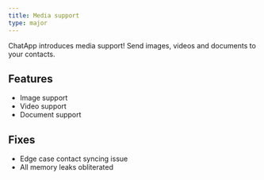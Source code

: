 ```yaml
---
title: Media support
type: major
---
```


ChatApp introduces media support! Send images, videos and documents to your contacts.

## Features

* Image support
* Video support
* Document support

## Fixes

* Edge case contact syncing issue
* All memory leaks obliterated
